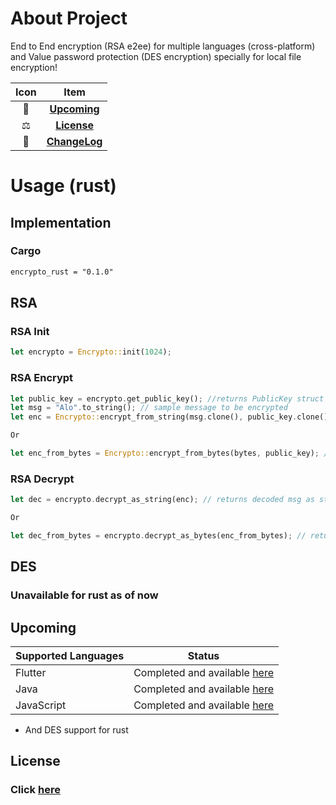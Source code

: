 # About Project
End to End encryption (RSA e2ee) for multiple languages (cross-platform) and Value password protection (DES encryption) specially for local file encryption!


| Icon |             Item              |
|:----:|:-----------------------------:|
|  🥳  |   [**Upcoming**](#Upcoming)   |
|  ⚖️  |    [**License**](#License)    |
|  📝  | [**ChangeLog**](CHANGELOG.md) |

# Usage (rust)

## Implementation
### Cargo
```xml
encrypto_rust = "0.1.0"
```

## RSA


### RSA Init

```rust
let encrypto = Encrypto::init(1024);
```
### RSA Encrypt
```rust
let public_key = encrypto.get_public_key(); //returns PublicKey struct
let msg = "Alo".to_string(); // sample message to be encrypted 
let enc = Encrypto::encrypt_from_string(msg.clone(), public_key.clone()); // returns encrypted msg as base64 string

Or

let enc_from_bytes = Encrypto::encrypt_from_bytes(bytes, public_key); // returns encrypted bytes as base64 string

```

### RSA Decrypt

```rust
let dec = encrypto.decrypt_as_string(enc); // returns decoded msg as string

Or

let dec_from_bytes = encrypto.decrypt_as_bytes(enc_from_bytes); // returns bytes as Vec<u8>
```

## DES
### Unavailable for rust as of now

## Upcoming

| Supported Languages | Status                                                                                                    |
|---------------------|-----------------------------------------------------------------------------------------------------------|
| Flutter             | Completed and available [here](https://github.com/ssddcodes/stunning-encrypto/edit/encrypto/tree/flutter) |
| Java                | Completed and available [here](https://github.com/ssddcodes/stunning-encrypto/)                           |
| JavaScript          | Completed and available [here](https://github.com/ssddcodes/stunning-encrypto/edit/encrypto/tree/js)      |

* And DES support for rust

## License

### Click [here](https://github.com/ssddcodes/stunning-encryptio/blob/encrypto/LICENSE.md)
